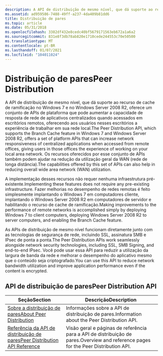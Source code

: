 ```yaml
---
description: A API de distribuição de mesmo nível, que dá suporte ao recurso de cache de ramificação no Windows 7 e no Windows Server 2008 R2, oferece um conjunto de APIs de plataforma que pode aumentar a capacidade de resposta de rede de aplicativos centralizados quando acessados em escritórios remotos, oferecendo aos usuários nesses escritórios a experiência de trabalhar em sua rede local. Os recursos oferecidos por esse conjunto de APIs também podem ajudar na redução da utilização geral da WAN (rede de longa distância).
ms.assetid: ad959586-7488-49ff-a237-4da409b81dd6
title: Distribuição de pares
ms.topic: article
ms.date: 05/31/2018
ms.openlocfilehash: 3382df432e8cedc40bf5679171563eb672a1a6a2
ms.sourcegitcommit: 831e8f3db78ab820e1710cede244553c70e50500
ms.translationtype: MT
ms.contentlocale: pt-BR
ms.lasthandoff: 01/07/2021
ms.locfileid: "104011024"
---
```

# <a name="peer-distribution"></a><span data-ttu-id="eb187-104">Distribuição de pares</span><span class="sxs-lookup"><span data-stu-id="eb187-104">Peer Distribution</span></span>

<span data-ttu-id="eb187-105">A API de distribuição de mesmo nível, que dá suporte ao recurso de cache de ramificação no Windows 7 e no Windows Server 2008 R2, oferece um conjunto de APIs de plataforma que pode aumentar a capacidade de resposta de rede de aplicativos centralizados quando acessados em escritórios remotos, oferecendo aos usuários nesses escritórios a experiência de trabalhar em sua rede local.</span><span class="sxs-lookup"><span data-stu-id="eb187-105">The Peer Distribution API, which supports the Branch Cache feature in Windows 7 and Windows Server 2008 R2, offers a set of platform APIs that can increase network responsiveness of centralized applications when accessed from remote offices, giving users in those offices the experience of working on your local area network.</span></span> <span data-ttu-id="eb187-106">Os recursos oferecidos por esse conjunto de APIs também podem ajudar na redução da utilização geral da WAN (rede de longa distância).</span><span class="sxs-lookup"><span data-stu-id="eb187-106">The capabilities offered by this set of APIs can also help in reducing overall wide area network (WAN) utilization.</span></span>

<span data-ttu-id="eb187-107">A implementação desses recursos não requer nenhuma infraestrutura pré-existente.</span><span class="sxs-lookup"><span data-stu-id="eb187-107">Implementing these features does not require any pre-existing infrastructure.</span></span> <span data-ttu-id="eb187-108">Fazer melhorias no desempenho de redes remotas é feito simplesmente implantando o Windows 7 em computadores cliente, implantando o Windows Server 2008 R2 em computadores de servidor e habilitando o recurso de cache de ramificação.</span><span class="sxs-lookup"><span data-stu-id="eb187-108">Making improvements to the performance of remote networks is accomplished simply by deploying Windows 7 to client computers, deploying Windows Server 2008 R2 to server computers, and enabling the Branch Cache feature.</span></span>

<span data-ttu-id="eb187-109">As APIs de distribuição de mesmo nível funcionam diretamente junto com as tecnologias de segurança de rede, incluindo SSL, assinatura SMB e IPsec de ponta a ponta.</span><span class="sxs-lookup"><span data-stu-id="eb187-109">The Peer Distribution APIs work seamlessly alongside network security technologies, including SSL, SMB Signing, and end-to-end IPsec.</span></span> <span data-ttu-id="eb187-110">Você pode usar essa API para reduzir a utilização da largura de banda da rede e melhorar o desempenho do aplicativo mesmo que o conteúdo seja criptografado.</span><span class="sxs-lookup"><span data-stu-id="eb187-110">You can use this API to reduce network bandwidth utilization and improve application performance even if the content is encrypted.</span></span>

## <a name="peer-distribution-api"></a><span data-ttu-id="eb187-111">API de distribuição de pares</span><span class="sxs-lookup"><span data-stu-id="eb187-111">Peer Distribution API</span></span>



| <span data-ttu-id="eb187-112">Seção</span><span class="sxs-lookup"><span data-stu-id="eb187-112">Section</span></span>                                                                | <span data-ttu-id="eb187-113">Descrição</span><span class="sxs-lookup"><span data-stu-id="eb187-113">Description</span></span>                                                 |
|------------------------------------------------------------------------|-------------------------------------------------------------|
| [<span data-ttu-id="eb187-114">Sobre a distribuição de pares</span><span class="sxs-lookup"><span data-stu-id="eb187-114">About Peer Distribution</span></span>](about-peer-distribution.md)                 | <span data-ttu-id="eb187-115">Informações sobre a API de distribuição de pares.</span><span class="sxs-lookup"><span data-stu-id="eb187-115">Information about the Peer Distribution API.</span></span>                |
| [<span data-ttu-id="eb187-116">Referência da API de distribuição de pares</span><span class="sxs-lookup"><span data-stu-id="eb187-116">Peer Distribution API Reference</span></span>](peer-distribution-api-reference.md) | <span data-ttu-id="eb187-117">Visão geral e páginas de referência para a API de distribuição de pares.</span><span class="sxs-lookup"><span data-stu-id="eb187-117">Overview and reference pages for the Peer Distribution API.</span></span> |



 

 

 



